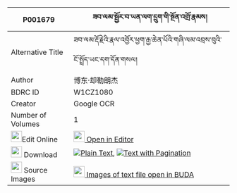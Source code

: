 |P001679|ཟབ་ལམ་སྦྱོར་བ་ཡན་ལག་དྲུག་གི་སྔོན་འགྲོ་རྣམས། 
| --- | --- 
|Alternative Title |ཟབ་ལམ་རྡོ་རྗེའི་རྣལ་འབྱོར་ཕྱག་རྒྱ་ཆེན་པོའི་གཞི་ལམ་འབྲས་བུའི་ངོ་སྤྲོད་ཡང་དག་དོན་གསལ།
|Author| 博东·却勒朗杰
|BDRC ID | W1CZ1080
|Creator | Google OCR
|Number of Volumes| 1
|<img width="25" src="https://img.icons8.com/color/25/000000/edit-property.png">Edit Online| [<img width="25" src="https://avatars.githubusercontent.com/u/45091458?s=200&v=4"> Open in Editor](http://editor.openpecha.org/P001679)
|<img width="25" src="https://img.icons8.com/fluent/48/000000/download-2.png"/>  Download | [![](https://img.icons8.com/color/20/000000/txt.png)Plain Text](https://github.com/Openpecha/P001679/releases/download/v1/zab_lam_jorwa_yenlak_druk_gi_n_plain_P001679.zip), [![](https://img.icons8.com/color/20/000000/txt.png)Text with Pagination](https://github.com/Openpecha/P001679/releases/download/v1/zab_lam_jorwa_yenlak_druk_gi_n_pages_P001679.zip)
|<img width="25" src="https://img.icons8.com/plasticine/100/000000/pictures-folder.png"/>  Source Images | [<img width="25" src="https://library.bdrc.io/icons/BUDA-small.svg"> Images of text file open in BUDA](https://library.bdrc.io/show/bdr:W1CZ1080)